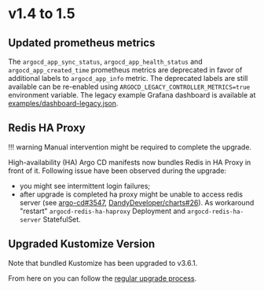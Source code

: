 # v1.4 to 1.5

## Updated prometheus metrics

The `argocd_app_sync_status`, `argocd_app_health_status` and `argocd_app_created_time` prometheus metrics are deprecated
in favor of additional labels to `argocd_app_info` metric. The deprecated labels are still available can be re-enabled
using `ARGOCD_LEGACY_CONTROLLER_METRICS=true` environment variable. The legacy example Grafana dashboard is available at
[examples/dashboard-legacy.json](https://github.com/argoproj/argo-cd/blob/master/examples/dashboard-legacy.json). 

## Redis HA Proxy

!!! warning
    Manual intervention might be required to complete the upgrade.

High-availability (HA) Argo CD manifests now bundles Redis in HA Proxy in front of it. Following issue have been
observed during the upgrade:

* you might see intermittent login failures;
* after upgrade is completed ha proxy might be unable to access redis server
(see [argo-cd#3547](https://github.com/argoproj/argo-cd/issues/3547), [DandyDeveloper/charts#26](https://github.com/DandyDeveloper/charts/issues/26)).
As workaround "restart" `argocd-redis-ha-haproxy` Deployment and `argocd-redis-ha-server` StatefulSet.   

## Upgraded Kustomize Version

Note that bundled Kustomize has been upgraded to v3.6.1.

From here on you can follow the [regular upgrade process](./overview.md).